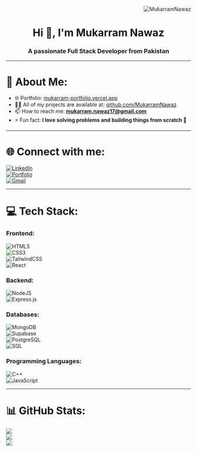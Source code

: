 <p align="right"> 
  <img src="https://komarev.com/ghpvc/?username=MukarramNawaz&label=Profile%20views&color=blue&style=for-the-badge" alt="MukarramNawaz" /> 
</p>

<h1 align="center">Hi 👋, I'm Mukarram Nawaz</h1>
<h3 align="center">A passionate Full Stack Developer from Pakistan</h3>

---

# 💫 About Me:

- 🌐 Portfolio: [mukarram-portfolio.vercel.app](https://mukarram-portfolio.vercel.app/)  
- 👨‍💻 All of my projects are available at: [github.com/MukarramNawaz](https://github.com/MukarramNawaz?tab=repositories)  
- 📫 How to reach me: **mukarram.nawaz17@gmail.com**  
- ⚡ Fun fact: **I love solving problems and building things from scratch 🚀**

---

# 🌐 Connect with me:

[![LinkedIn](https://img.shields.io/badge/LinkedIn-0077B5?style=for-the-badge&logo=linkedin&logoColor=white)](https://www.linkedin.com/in/mukarram-nawaz)  
[![Portfolio](https://img.shields.io/badge/Portfolio-000000?style=for-the-badge&logo=vercel&logoColor=white)](https://mukarram-portfolio.vercel.app/)  
[![Gmail](https://img.shields.io/badge/Gmail-D14836?style=for-the-badge&logo=gmail&logoColor=white)](mailto:mukarram.nawaz17@gmail.com)

---

# 💻 Tech Stack:

### Frontend:
![HTML5](https://img.shields.io/badge/html5-%23E34F26.svg?style=for-the-badge&logo=html5&logoColor=white)  
![CSS3](https://img.shields.io/badge/css3-%231572B6.svg?style=for-the-badge&logo=css3&logoColor=white)  
![TailwindCSS](https://img.shields.io/badge/tailwindcss-%2338B2AC.svg?style=for-the-badge&logo=tailwind-css&logoColor=white)  
![React](https://img.shields.io/badge/react-%2320232a.svg?style=for-the-badge&logo=react&logoColor=%2361DAFB)

### Backend:
![NodeJS](https://img.shields.io/badge/node.js-6DA55F?style=for-the-badge&logo=node.js&logoColor=white)  
![Express.js](https://img.shields.io/badge/express.js-%23404d59.svg?style=for-the-badge&logo=express&logoColor=%2361DAFB)

### Databases:
![MongoDB](https://img.shields.io/badge/mongodb-%234ea94b.svg?style=for-the-badge&logo=mongodb&logoColor=white)  
![Supabase](https://img.shields.io/badge/supabase-%233FCF8E.svg?style=for-the-badge&logo=supabase&logoColor=white)  
![PostgreSQL](https://img.shields.io/badge/postgresql-%23316192.svg?style=for-the-badge&logo=postgresql&logoColor=white)  
![SQL](https://img.shields.io/badge/sql-%2300599C.svg?style=for-the-badge&logo=sqlite&logoColor=white)

### Programming Languages:
![C++](https://img.shields.io/badge/c++-%2300599C.svg?style=for-the-badge&logo=c%2B%2B&logoColor=white)  
![JavaScript](https://img.shields.io/badge/javascript-%23323330.svg?style=for-the-badge&logo=javascript&logoColor=%23F7DF1E)

---

# 📊 GitHub Stats:

![](https://github-readme-stats.vercel.app/api?username=MukarramNawaz&theme=radical&hide_border=false&include_all_commits=true&count_private=true)<br/>
![](https://github-readme-streak-stats.herokuapp.com/?user=MukarramNawaz&theme=radical&hide_border=false)<br/>
![](https://github-readme-stats.vercel.app/api/top-langs/?username=MukarramNawaz&theme=radical&hide_border=false&include_all_commits=true&count_private=true&layout=compact)

